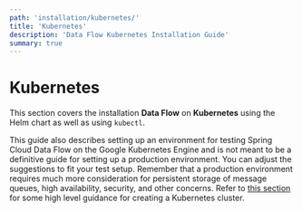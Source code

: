 ```yaml
---
path: 'installation/kubernetes/'
title: 'Kubernetes'
description: 'Data Flow Kubernetes Installation Guide'
summary: true
---
```


# Kubernetes

This section covers the installation **Data Flow** on **Kubernetes** using the Helm chart as well as using `kubectl`.

This guide also describes setting up an environment for testing Spring Cloud Data Flow on the Google Kubernetes Engine and is not meant to be a definitive guide for setting up a production environment.
You can adjust the suggestions to fit your test setup.
Remember that a production environment requires much more consideration for persistent storage of message queues, high availability, security, and other concerns.
Refer to [this section](%currentPath%/installation/kubernetes/creating-a-cluster) for some high level guidance for creating a Kubernetes cluster.
